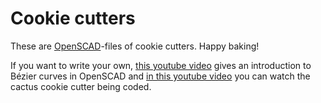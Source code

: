 # Cookie cutters

These are [OpenSCAD](https://www.openscad.org)-files of cookie cutters. Happy baking!

If you want to write your own, [this youtube video](https://www.youtube.com/watch?v=tOx5UI8GGns) gives an introduction to Bézier curves in OpenSCAD and [in this youtube video](https://youtu.be/-fYJqrTEm84) you can watch the cactus cookie cutter being coded.